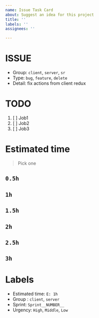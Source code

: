 ```yaml
---
name: Issue Task Card
about: Suggest an idea for this project
title: ''
labels: ''
assignees: ''

---
```


# ISSUE
- Group: `client`, `server`, `sr`
- Type: `bug`, `feature`, `delete`
- Detail: fix actions from client redux

# TODO
1. [ ] Job1
2. [ ] Job2
3. [ ] Job3

# Estimated time
> Pick one
## `0.5h`
## `1h`
## `1.5h`
## `2h`
## `2.5h`
## `3h`

# Labels
- Estimated time: `E: 1h`
- Group : `client`, `server`
- Sprint: `Sprint__NUMBER__`
- Urgency: `High`, `Middle`, `Low`

